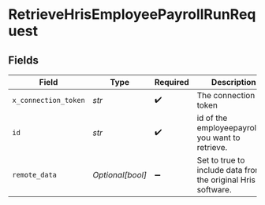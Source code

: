 # RetrieveHrisEmployeePayrollRunRequest


## Fields

| Field                                                        | Type                                                         | Required                                                     | Description                                                  |
| ------------------------------------------------------------ | ------------------------------------------------------------ | ------------------------------------------------------------ | ------------------------------------------------------------ |
| `x_connection_token`                                         | *str*                                                        | :heavy_check_mark:                                           | The connection token                                         |
| `id`                                                         | *str*                                                        | :heavy_check_mark:                                           | id of the employeepayrollrun you want to retrieve.           |
| `remote_data`                                                | *Optional[bool]*                                             | :heavy_minus_sign:                                           | Set to true to include data from the original Hris software. |
